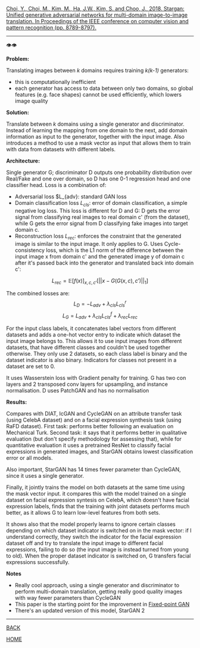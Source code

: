 [Choi, Y., Choi, M., Kim, M., Ha, J.W., Kim, S. and Choo, J., 2018. Stargan: Unified generative adversarial networks for multi-domain image-to-image translation. In Proceedings of the IEEE conference on computer vision and pattern recognition (pp. 8789-8797).](https://arxiv.org/pdf/1912.01865.pdf)

---

👁️👁️

**Problem:**

Translating images between *k* domains requires training *k(k-1)* generators:
- this is computationally inefficient
- each generator has access to data between only two domains, so global features (e.g. face shapes) cannot be used efficiently, which lowers image quality


**Solution:**

Translate between *k* domains using a single generator and discriminator. Instead of learning the mapping from one domain to the next, add domain information as input to the generator, together with the input image. Also introduces a method to use a mask vector as input that allows them to train with data from datasets with different labels.

**Architecture:**

Single generator G; discriminator D outputs one probability distribution over Real/Fake and one over domain, so D has one 0-1 regression head and one classifier head. Loss is a combination of:

- Adversarial loss $L_{adv}: standard GAN loss 
- Domain classification loss $L_{cls}$: error of domain classification, a simple negative log loss. This loss is different for D and G: D gets the error signal from classifying real images to real domain c' (from the dataset), while G gets the error signal from D classifying fake images into target domain c.
- Reconstruction loss $L_{rec}$: enforces the constraint that the generated image is similar to the input image. It only applies to G. Uses Cycle-consistency loss, which is the L1 norm of the difference between the input image x from domain c' and the generated image y of domain c after it's passed back into the generator and translated back into domain c': 

$$
L_{rec} = \mathbb{E}[f(x)]_{x, c, c'}[||x- G(G(x,c),c') ||_{1}]
$$

The combined losses are: 
$$
L_{D} = -L_{adv} + \lambda_{cls} L_{cls}^{r} 
$$
$$
L_{G} = L_{adv} + \lambda_{cls} L_{cls}^{f} + \lambda_{rec}L _{rec}  
$$

For the input class labels, it concatenates label vectors from different datasets and adds a one-hot vector entry to indicate which dataset the input image belongs to. This allows it to use input images from different datasets, that have different classes and couldn't be used together otherwise. They only use 2 datasets, so each class label is binary and the dataset indicator is also binary. Indicators for classes not present in a dataset are set to 0.  
  
It uses Wasserstein loss with Gradient penalty for training.
G has two con layers and 2 transposed conv layers for upsampling, and instance normalisation. 
D uses PatchGAN and has no normalisation

**Results:**

Compares with DIAT, IcGAN and CycleGAN on an attribute transfer task (using CelebA dataset) and on a facial expression synthesis task (using RaFD dataset). First task: performs better following an evaluation on Mechanical Turk. Second task: it says that it performs better in qualitative evaluation (but don't specify methodology for assessing that), while for quantitative evaluation it uses a pretrained ResNet to classify facial expressions in generated images, and StarGAN obtains lowest classification error or all models.

Also important, StarGAN has 14 times fewer parameter than CycleGAN, since it uses a single generator.

Finally, it jointly trains the model on both datasets at the same time using the mask vector input. it compares this with the model trained on a single dataset on facial expression syntesis on CelebA, which doesn't have facial expression labels, finds that the training with joint datasets performs much better, as it allows G to learn low-level features from both sets. 

It shows also that the model properly learns to ignore certain classes depending on which dataset indicator is switched on in the mask vector: if I understand correctly, they switch the indicator for the facial expression dataset off and try to translate the input image to different facial expressions, failing to do so (the input image is instead turned from young to old). When the proper dataset indicator is switched on, G transfers facial expressions successfully.


**Notes**

- Really cool approach, using a single generator and discriminator to perform multi-domain translation, getting really good quality images with way fewer parameters than CycleGAN
- This paper is the starting point for the improvement in [Fixed-point GAN](../siddiquee_et_al_2019/summary.md)
- There's an updated version of this model, StarGAN 2


---

[BACK](../index.md)

[HOME](../../../index.md)